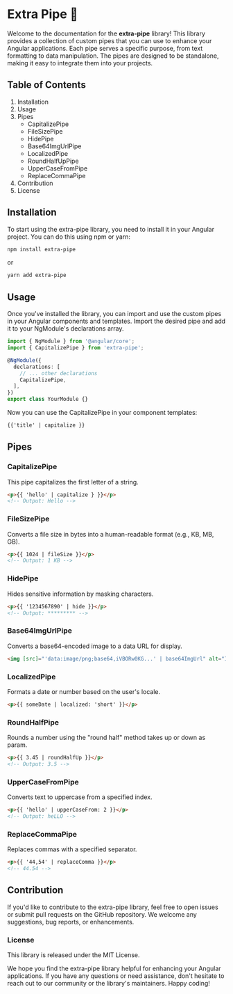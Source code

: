 # Extra Pipe 🚀

Welcome to the documentation for the **extra-pipe** library! This library provides a collection of custom pipes that you can use to enhance your Angular applications. Each pipe serves a specific purpose, from text formatting to data manipulation. The pipes are designed to be standalone, making it easy to integrate them into your projects.

## Table of Contents

1. Installation
2. Usage
3. Pipes
   - CapitalizePipe
   - FileSizePipe
   - HidePipe
   - Base64ImgUrlPipe
   - LocalizedPipe
   - RoundHalfUpPipe
   - UpperCaseFromPipe
   - ReplaceCommaPipe
4. Contribution
5. License

## Installation

To start using the extra-pipe library, you need to install it in your Angular project. You can do this using npm or yarn:

```bash
npm install extra-pipe
```

or

```bash
yarn add extra-pipe
```

## Usage

Once you've installed the library, you can import and use the custom pipes in your Angular components and templates. Import the desired pipe and add it to your NgModule's declarations array.

```typescript
import { NgModule } from '@angular/core';
import { CapitalizePipe } from 'extra-pipe';

@NgModule({
  declarations: [
    // ... other declarations
    CapitalizePipe,
  ],
})
export class YourModule {}
```

Now you can use the CapitalizePipe in your component templates:

```html
{{'title' | capitalize }}
```

## Pipes

### CapitalizePipe

This pipe capitalizes the first letter of a string.

```html
<p>{{ 'hello' | capitalize } }}</p>
<!-- Output: Hello -->
```

### FileSizePipe

Converts a file size in bytes into a human-readable format (e.g., KB, MB, GB).

```html
<p>{{ 1024 | fileSize }}</p>
<!-- Output: 1 KB -->
```

### HidePipe

Hides sensitive information by masking characters.

```html
<p>{{ '1234567890' | hide }}</p>
<!-- Output: ********* -->
```

### Base64ImgUrlPipe

Converts a base64-encoded image to a data URL for display.

```html
<img [src]="'data:image/png;base64,iVBORw0KG...' | base64ImgUrl" alt="Image" />
```

### LocalizedPipe

Formats a date or number based on the user's locale.

```html
<p>{{ someDate | localized: 'short' }}</p>
```

### RoundHalfPipe

Rounds a number using the "round half" method takes up or down as param.

```html
<p>{{ 3.45 | roundHalfUp }}</p>
<!-- Output: 3.5 -->
```

### UpperCaseFromPipe

Converts text to uppercase from a specified index.

```html
<p>{{ 'hello' | upperCaseFrom: 2 }}</p>
<!-- Output: heLLO -->
```

### ReplaceCommaPipe

Replaces commas with a specified separator.

```html
<p>{{ '44,54' | replaceComma }}</p>
<!-- 44.54 -->
```

## Contribution

If you'd like to contribute to the extra-pipe library, feel free to open issues or submit pull requests on the GitHub repository. We welcome any suggestions, bug reports, or enhancements.

### License

This library is released under the MIT License.

We hope you find the extra-pipe library helpful for enhancing your Angular applications. If you have any questions or need assistance, don't hesitate to reach out to our community or the library's maintainers. Happy coding!
